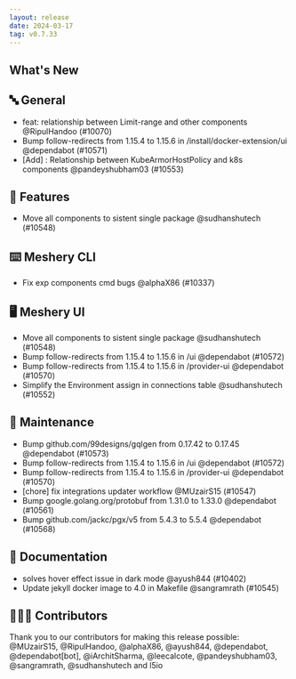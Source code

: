 ```yaml
---
layout: release
date: 2024-03-17
tag: v0.7.33
---
```


## What's New
## 🔤 General
- feat: relationship between Limit-range and other components @RipulHandoo (#10070)
- Bump follow-redirects from 1.15.4 to 1.15.6 in /install/docker-extension/ui @dependabot (#10571)
- [Add] : Relationship between KubeArmorHostPolicy and k8s components @pandeyshubham03 (#10553)

## 🚀 Features

- Move all components to sistent single package @sudhanshutech (#10548)

## ⌨️ Meshery CLI

- Fix exp components cmd bugs @alphaX86 (#10337)

## 🖥 Meshery UI

- Move all components to sistent single package @sudhanshutech (#10548)
- Bump follow-redirects from 1.15.4 to 1.15.6 in /ui @dependabot (#10572)
- Bump follow-redirects from 1.15.4 to 1.15.6 in /provider-ui @dependabot (#10570)
- Simplify the Environment assign in connections table @sudhanshutech (#10552)

## 🧰 Maintenance

- Bump github.com/99designs/gqlgen from 0.17.42 to 0.17.45 @dependabot (#10573)
- Bump follow-redirects from 1.15.4 to 1.15.6 in /ui @dependabot (#10572)
- Bump follow-redirects from 1.15.4 to 1.15.6 in /provider-ui @dependabot (#10570)
- [chore] fix integrations updater workflow @MUzairS15 (#10547)
- Bump google.golang.org/protobuf from 1.31.0 to 1.33.0 @dependabot (#10561)
- Bump github.com/jackc/pgx/v5 from 5.4.3 to 5.5.4 @dependabot (#10568)

## 📖 Documentation

- solves hover effect issue in dark mode @ayush844 (#10402)
- Update jekyll docker image to 4.0 in Makefile @sangramrath (#10545)

## 👨🏽‍💻 Contributors

Thank you to our contributors for making this release possible:
@MUzairS15, @RipulHandoo, @alphaX86, @ayush844, @dependabot, @dependabot[bot], @iArchitSharma, @leecalcote, @pandeyshubham03, @sangramrath, @sudhanshutech and l5io
